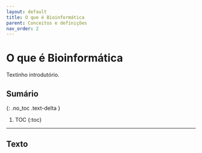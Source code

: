 ```yaml
---
layout: default
title: O que é Bioinformática
parent: Conceitos e definições
nav_order: 2
---
```


# O que é Bioinformática

Textinho introdutório.

## Sumário
{: .no_toc .text-delta }

1. TOC
{:toc}

---

## Texto